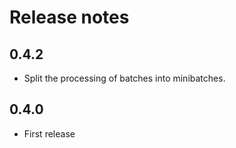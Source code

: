 # Release notes

## 0.4.2
 - Split the processing of batches into minibatches.

## 0.4.0
 - First release
